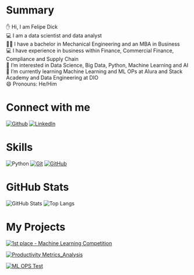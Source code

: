 # Summary


:hand: Hi, I am Felipe Dick <br>
💻 I am a data scientist and data analyst <br>
:man_student: I have a bachelor in Mechanical Engineering and an MBA in Business <br>
💻 I have experience in business within Finance, Commercial Finance, Compliance and Supply Chain <br>
👀 I’m interested in Data Science, Big Data, Python, Machine Learning and AI <br>
:book: I’m currently learning Machine Learning and ML OPs at Alura and Stack Academy and Data Engineering at DIO <br>
😄 Pronouns: He/Him <br>
 

# Connect with me  

[![Github](https://img.shields.io/badge/-Github-000?style=for-the-badge&logo=github&logoColor=30A3DC)](https://github.com/felipedick)
[![LinkedIn](https://img.shields.io/badge/-LinkedIn-000?style=for-the-badge&logo=linkedin&logoColor=30A3DC)](https://www.linkedin.com/in/felipe-dick/)

# Skills

![Python](https://img.shields.io/badge/python-000000?style=for-the-badge&logo=python&logoColor=ffdd54)
[![Git](https://img.shields.io/badge/Git-000?style=for-the-badge&logo=git&logoColor=E94D5F)](https://git-scm.com/doc)
[![GitHub](https://img.shields.io/badge/GitHub-000?style=for-the-badge&logo=github&logoColor=30A3DC)](https://docs.github.com/)

# GitHub Stats

![GitHub Stats](https://github-readme-stats.vercel.app/api?username=felipedick&theme=transparent&bg_color=000&border_color=30A3DC&show_icons=true&icon_color=30A3DC&title_color=E94D5F&text_color=FFF)
![Top Langs](https://github-readme-stats-git-masterrstaa-rickstaa.vercel.app/api/top-langs/?username=felipedick&layout=compact&bg_color=000&border_color=30A3DC&title_color=E94D5F&text_color=FFF)


# My Projects


[![1st place - Machine Learning Competition](https://github-readme-stats.vercel.app/api/pin/?username=felipedick&repo=1st-place-ML-Competition&bg_color=000&border_color=30A3DC&show_icons=true&icon_color=30A3DC&title_color=E94D5F&text_color=FFF)](https://github.com/felipedick/1st-place-ML-Competition.git)

[![Productivity Metrics_Analysis](https://github-readme-stats.vercel.app/api/pin/?username=felipedick&repo=ProductivityMetrics_Analysis&bg_color=000&border_color=30A3DC&show_icons=true&icon_color=30A3DC&title_color=E94D5F&text_color=FFF)](https://github.com/felipedick/ProductivityMetrics_Analysis.git)

[![ML OPS Test](https://github-readme-stats.vercel.app/api/pin/?username=felipedick&repo=Alura-ML-OPS&bg_color=000&border_color=30A3DC&show_icons=true&icon_color=30A3DC&title_color=E94D5F&text_color=FFF)](https://github.com/felipedick/Alura-ML-OPS.git)



<!---
felipedick/felipedick is a ✨ special ✨ repository because its `README.md` (this file) appears on your GitHub profile.
You can click the Preview link to take a look at your changes.
--->
